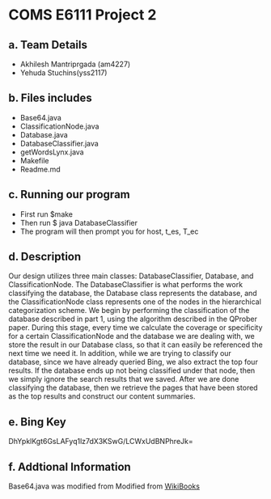 # COMS E6111 Project 2

## a. Team Details
- Akhilesh Mantriprgada (am4227)
- Yehuda Stuchins(yss2117)

## b. Files includes 
- Base64.java
- ClassificationNode.java
- Database.java
- DatabaseClassifier.java
- getWordsLynx.java
- Makefile
- Readme.md

## c. Running our program
- First run $make
- Then run $ java DatabaseClassifier
- The program will then prompt you for host, t_es, T_ec

## d. Description
Our design utilizes three main classes: DatabaseClassifier, Database, and ClassificationNode. The DatabaseClassifier is what performs the work classifying the database, the Database class represents the database, and the ClassificationNode class represents one of the nodes in the hierarchical categorization scheme. We begin by performing the classification of the database described in part 1, using the algorithm described in the QProber paper. During this stage, every time we calculate the coverage or specificity for a certain ClassificationNode and the database we are dealing with, we store the result in our Database class, so that it can easily be referenced the next time we need it. In addition, while we are trying to classify our database, since we have already queried Bing, we also extract the top four results. If the database ends up not being classified under that node, then we simply ignore the search results that we saved. After we are done classifying the database, then we retrieve the pages that have been stored as the top results and construct our content summaries.

## e. Bing Key
DhYpklKgt6GsLAFyq1lz7dX3KSwG/LCWxUdBNPhreJk=

## f. Addtional Information
Base64.java was modified from Modified from <a href="http://en.wikibooks.org/wiki/Algorithm_Implementation/Miscellaneous/Base64#Java_2">WikiBooks</a> 